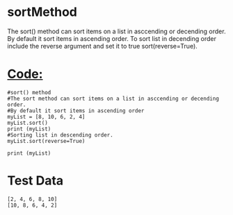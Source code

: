 # sortMethod
The sort() method can sort items on a list in asccending or decending order. By default it sort items in ascending order. To sort list in decending order include the reverse argument and set it to true sort(reverse=True).

[Code:](https://github.com/Fran0616/sortMethod/blob/master/sortMethod.py)
=

```
#sort() method
#The sort method can sort items on a list in asccending or decending order. 
#By default it sort items in ascending order
myList = [8, 10, 6, 2, 4]
myList.sort()
print (myList)
#Sorting list in descending order. 
myList.sort(reverse=True)

print (myList)
```

Test Data
=
```
[2, 4, 6, 8, 10]
[10, 8, 6, 4, 2]
```
